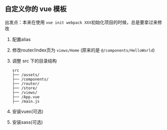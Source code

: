 ## 自定义你的 vue 模板

出发点：本来在使用 `vue init webpack XXX`初始化项目的时候，总是要拿过来修改

1. 配置alias

2. 修改router/index页为 `views/Home` (原来的是 `@/components/HelloWorld`)

3. 调整 src 下的目录结构

   ```
   src
   ├── /assets/
   ├── /components/
   ├── /router/
   ├── /store/
   ├── /views/
   ├── /App.vue
   ├── /main.js 
   ```

4. 安装vuex(可选)

5. 安装sass(可选)